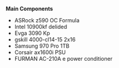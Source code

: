 
**Main Components**
- ASRock z590 OC Formula
- Intel 10900kf delided
- Evga 3090 Kp
- gskill 4000-cl14-15 2x16 
- Samsung 970 Pro 1TB
- Corsair ax1600i PSU
- FURMAN AC-210A e power conditioner
